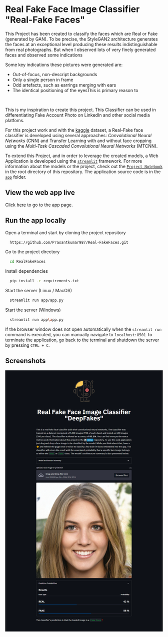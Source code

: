 
# Real Fake Face Image Classifier "Real-Fake Faces"

This Project has been created to classify the faces which are Real or Fake (generated by GAN). To be precise, the StyleGAN2 architecture generates the faces at an exceptional level producing these results indistinguishable from real photographs. But when I observed lots of very finely generated faces and observed some indications

Some key indications these pictures were generated are:

* Out-of-focus, non-descript backgrounds
* Only a single person in frame
* Odd artefacts, such as earrings merging with ears
* The identical positioning of the eyesThis is primary reason to
<br>

This is my inspiration to create this project. This Classifier can be used in differentiating Fake Account Photo on LinkedIn and other social media platfoms.

For this project work and with the [kaggle](https://www.kaggle.com/datasets/ciplab/real-and-fake-face-detection) dataset, a Real-Fake face classifier is developed using several approaches: *Convolutional Neural Networks* (CNN) and Transfer Learning with and without face cropping using the *Multi-Task Cascaded Convolutional Neural Networks* (MTCNN).

To extend this Project, and in order to leverage the created models, a Web Application is developed using the [```streamlit```](https://streamlit.io/) framework. For more information about the models or the project, check out the [```Project Notebook```](https://github.com/Prasantkumar987/Real-FakeFaces/blob/master/RealFake_faces_classification.ipynb) in the root directory of this repository. The application source code is in the [```app```](https://github.com/Prasantkumar987/Real-FakeFaces/tree/master/app) folder.

## View the web app live
Click [here](https://realfakefaceclassification.herokuapp.com/) to go to the app page.


## Run the app locally

Open a terminal and start by cloning the project repository

```bash
  https://github.com/Prasantkumar987/Real-FakeFaces.git
```

Go to the project directory

```bash
  cd RealFakeFaces
```

Install dependencies

```bash
  pip install -r requirements.txt
```

Start the server (Linux / MacOS)

```bash
  streamlit run app/app.py
```

Start the server (Windows)

```bash
  streamlit run app\app.py
```

If the browser window does not open automatically when the ```streamlit run``` command is executed, you can manually navigate to ```localhost:8501```
To terminate the application, go back to the terminal and shutdown the server by pressing ```CTRL + C```.

## Screenshots

![app_snap](https://github.com/Prasantkumar987/Real-FakeFaces/blob/master/app-snap/app_screenshot.png)
